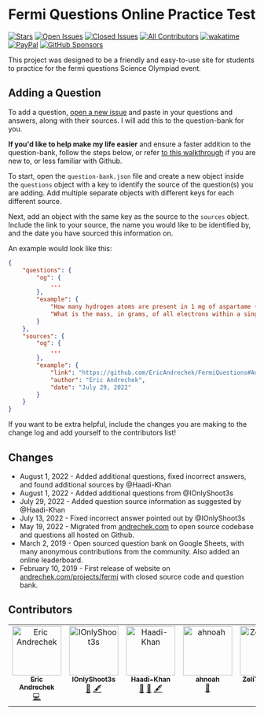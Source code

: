 # Fermi Questions Online Practice Test

[![Stars](https://img.shields.io/github/stars/EricAndrechek/FermiQuestions)](https://github.com/EricAndrechek/FermiQuestions/stargazers)
[![Open Issues](https://img.shields.io/github/issues-raw/EricAndrechek/FermiQuestions)](https://github.com/EricAndrechek/FermiQuestions/issues?q=is%3Aopen+is%3Aissue)
[![Closed Issues](https://img.shields.io/github/issues-closed-raw/EricAndrechek/FermiQuestions)](https://github.com/EricAndrechek/FermiQuestions/issues?q=is%3Aissue+is%3Aclosed)
[![All Contributors](https://img.shields.io/github/all-contributors/EricAndrechek/FermiQuestions)](#contributors)
[![wakatime](https://wakatime.com/badge/github/EricAndrechek/FermiQuestions.svg)](https://wakatime.com/badge/github/EricAndrechek/FermiQuestions)
[![PayPal](https://img.shields.io/badge/PayPal-Donate-green)](https://paypal.me/AndrechekEric)
[![GitHub Sponsors](https://img.shields.io/badge/GitHub%20Sponsors-Donate-green)](https://github.com/sponsors/EricAndrechek)

This project was designed to be a friendly and easy-to-use site for students to practice for the fermi questions Science Olympiad event.

## Adding a Question

To add a question, [open a new issue](https://github.com/EricAndrechek/FermiQuestions/issues/new/choose) and paste in your questions and answers, along with their sources. I will add this to the question-bank for you. 

**If you'd like to help make my life easier** and ensure a faster addition to the question-bank, follow the steps below, or refer [to this walkthrough](https://github.com/EricAndrechek/FermiQuestions/issues/8#issuecomment-1199831374) if you are new to, or less familiar with Github.

To start, open the `question-bank.json` file and create a new object inside the `questions` object with a key to identify the source of the question(s) you are adding. Add multiple separate objects with different keys for each different source.

Next, add an object with the same key as the source to the `sources` object. Include the link to your source, the name you would like to be identified by, and the date you have sourced this information on.

An example would look like this:

```json
{
    "questions": {
        "og": {
            ...
        },
        "example": {
            "How many hydrogen atoms are present in 1 mg of aspartame (C<sub>14</sub>H<sub>18</sub>N<sub>2</sub>O<sub>5</sub>), the artificial sweetener?": 19,
            "What is the mass, in grams, of all electrons within a single copper atom?": -26
        }
    },
    "sources": {
        "og": {
            ...
        },
        "example": {
            "link": "https://github.com/EricAndrechek/FermiQuestions#Adding-a-Question",
            "author": "Eric Andrechek",
            "date": "July 29, 2022"
        }
    }
}
```

If you want to be extra helpful, include the changes you are making to the change log and add yourself to the contributors list!

## Changes

-   August 1, 2022 - Added additional questions, fixed incorrect answers, and found additional sources by @Haadi-Khan
-   August 1, 2022 - Added additional questions from @IOnlyShoot3s 
-   July 29, 2022 - Added question source information as suggested by @Haadi-Khan
-   July 13, 2022 - Fixed incorrect answer pointed out by @IOnlyShoot3s
-   May 19, 2022 - Migrated from [andrechek.com](https://andrechek.com) to open source codebase and questions all hosted on Github.
-   March 2, 2019 - Open sourced question bank on Google Sheets, with many anonymous contributions from the community. Also added an online leaderboard.
-   February 10, 2019 - First release of website on [andrechek.com/projects/fermi](https://andrechek.com/projects/fermi) with closed source code and question bank.

## Contributors

<!-- ALL-CONTRIBUTORS-LIST:START - Do not remove or modify this section -->
<!-- prettier-ignore-start -->
<!-- markdownlint-disable -->
<table>
  <tbody>
    <tr>
      <td align="center" valign="top" width="14.28%"><a href="https://andrechek.com"><img src="https://avatars.githubusercontent.com/u/35144594?v=4?s=100" width="100px;" alt="Eric Andrechek"/><br /><sub><b>Eric Andrechek</b></sub></a><br /><a href="https://github.com/EricAndrechek/FermiQuestions/commits?author=EricAndrechek" title="Code">💻</a></td>
      <td align="center" valign="top" width="14.28%"><a href="https://github.com/IOnlyShoot3s"><img src="https://avatars.githubusercontent.com/u/109195738?v=4?s=100" width="100px;" alt="IOnlyShoot3s"/><br /><sub><b>IOnlyShoot3s</b></sub></a><br /><a href="https://github.com/EricAndrechek/FermiQuestions/issues?q=author%3AIOnlyShoot3s" title="Bug reports">🐛</a> <a href="#content-IOnlyShoot3s" title="Content">🖋</a></td>
      <td align="center" valign="top" width="14.28%"><a href="https://github.com/Haadi-Khan"><img src="https://avatars.githubusercontent.com/u/44217975?v=4?s=100" width="100px;" alt="Haadi-Khan"/><br /><sub><b>Haadi-Khan</b></sub></a><br /><a href="#ideas-Haadi-Khan" title="Ideas, Planning, & Feedback">🤔</a> <a href="https://github.com/EricAndrechek/FermiQuestions/issues?q=author%3AHaadi-Khan" title="Bug reports">🐛</a> <a href="#content-Haadi-Khan" title="Content">🖋</a></td>
      <td align="center" valign="top" width="14.28%"><a href="https://github.com/ahnoah"><img src="https://avatars.githubusercontent.com/u/124746348?v=4?s=100" width="100px;" alt="ahnoah"/><br /><sub><b>ahnoah</b></sub></a><br /><a href="#maintenance-ahnoah" title="Maintenance">🚧</a></td>
      <td align="center" valign="top" width="14.28%"><a href="https://github.com/ZeliTheZealot"><img src="https://avatars.githubusercontent.com/u/19900255?v=4?s=100" width="100px;" alt="ZeliTheZealot"/><br /><sub><b>ZeliTheZealot</b></sub></a><br /><a href="https://github.com/EricAndrechek/FermiQuestions/issues?q=author%3AZeliTheZealot" title="Bug reports">🐛</a></td>
      <td align="center" valign="top" width="14.28%"><a href="http://www.tianxiao-wang.com"><img src="https://avatars.githubusercontent.com/u/56586304?v=4?s=100" width="100px;" alt="Tianxiao Wang"/><br /><sub><b>Tianxiao Wang</b></sub></a><br /><a href="#maintenance-TX1999-pro" title="Maintenance">🚧</a></td>
    </tr>
  </tbody>
</table>

<!-- markdownlint-restore -->
<!-- prettier-ignore-end -->

<!-- ALL-CONTRIBUTORS-LIST:END -->

